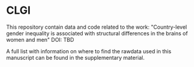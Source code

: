 # CLGI

This repository contain data and code related to the work:
"Country-level gender inequality is associated with structural differences in the brains of women and men"
DOI: TBD

A full list with information on where to find the rawdata used in this manuscript can be found in the supplementary material. 
